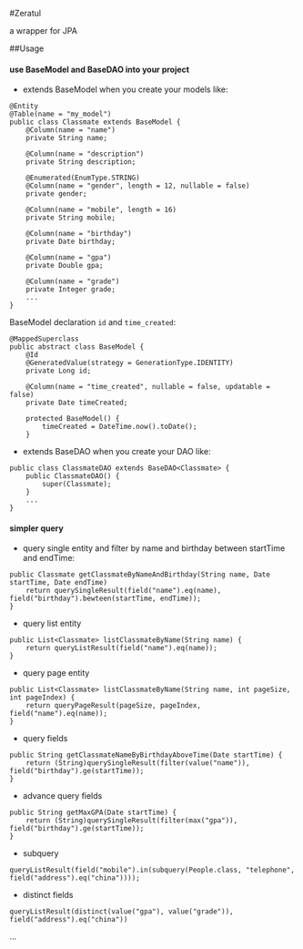 #Zeratul

a wrapper for JPA

##Usage

#### use BaseModel and BaseDAO into your project
* extends BaseModel when you create your models like:

```
@Entity
@Table(name = "my_model")
public class Classmate extends BaseModel {
    @Column(name = "name")
    private String name;
    
    @Column(name = "description")
    private String description;
    
    @Enumerated(EnumType.STRING)
    @Column(name = "gender", length = 12, nullable = false)
    private gender;
    
    @Column(name = "mobile", length = 16)
    private String mobile;
    
    @Column(name = "birthday")
    private Date birthday;
    
    @Column(name = "gpa")
    private Double gpa;
    
    @Column(name = "grade")
    private Integer grade;
    ...
}
```
BaseModel declaration `id` and `time_created`:

```
@MappedSuperclass
public abstract class BaseModel {
    @Id
    @GeneratedValue(strategy = GenerationType.IDENTITY)
    private Long id;

    @Column(name = "time_created", nullable = false, updatable = false)
    private Date timeCreated;

    protected BaseModel() {
        timeCreated = DateTime.now().toDate();
    }
```
* extends BaseDAO when you create your DAO like:

```
public class ClassmateDAO extends BaseDAO<Classmate> {
    public ClassmateDAO() {
        super(Classmate);
    }
    ...
}
``` 

#### simpler query
* query single entity and filter by name and birthday between startTime and endTime:

```
public Classmate getClassmateByNameAndBirthday(String name, Date startTime, Date endTime)
    return querySingleResult(field("name").eq(name), field("birthday").bewteen(startTime, endTime));
}
```
* query list entity

```
public List<Classmate> listClassmateByName(String name) {
    return queryListResult(field("name").eq(name));
}
```
* query page entity

```
public List<Classmate> listClassmateByName(String name, int pageSize, int pageIndex) {
    return queryPageResult(pageSize, pageIndex, field("name").eq(name));
}
```
* query fields

```
public String getClassmateNameByBirthdayAboveTime(Date startTime) {
    return (String)querySingleResult(filter(value("name")), field("birthday").ge(startTime));
}
```
* advance query fields

```
public String getMaxGPA(Date startTime) {
    return (String)querySingleResult(filter(max("gpa")), field("birthday").ge(startTime));
}
```
* subquery 

```
queryListResult(field("mobile").in(subquery(People.class, "telephone", field("address").eq("china"))));
```

* distinct fields

```
queryListResult(distinct(value("gpa"), value("grade")), field("address").eq("china"))
```
...
